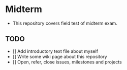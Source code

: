 Midterm
======
  * This repository covers field test of midterm exam.

## TODO

* [] Add introductory text file about myself
* [] Write some wiki page about this repository
* [] Open, refer, close issues, milestones and projects
